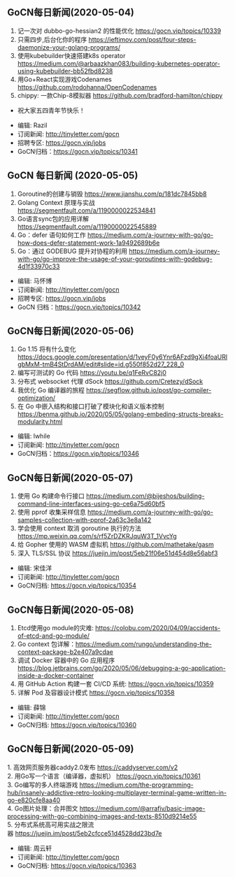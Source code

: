## GoCN每日新闻(2020-05-04)

1. 记一次对 dubbo-go-hessian2 的性能优化 https://gocn.vip/topics/10339
2. 只需四步,后台化你的程序 https://ieftimov.com/post/four-steps-daemonize-your-golang-programs/
3. 使用kubebuilder快速搭建k8s operator https://medium.com/@arbaazkhan083/building-kubernetes-operator-using-kubebuilder-bb52fbd8238
4. 用Go+React实现游戏Codenames https://github.com/rodohanna/OpenCodenames
5. chippy: 一款Chip-8模拟器 https://github.com/bradford-hamilton/chippy

* 祝大家五四青年节快乐！

- 编辑: Razil
- 订阅新闻: http://tinyletter.com/gocn
- 招聘专区: https://gocn.vip/jobs
- GoCN归档：https://gocn.vip/topics/10341 

## GoCN 每日新闻 (2020-05-05)

1. Goroutine的创建与销毁 https://www.jianshu.com/p/181dc7845bb8
2. Golang Context 原理与实战 https://segmentfault.com/a/1190000022534841
3. Go语言sync包的应用详解 https://segmentfault.com/a/1190000022545889
4. Go：defer 语句如何工作 https://medium.com/a-journey-with-go/go-how-does-defer-statement-work-1a9492689b6e
5. Go：通过 GODEBUG 提升对协程的利用 https://medium.com/a-journey-with-go/go-improve-the-usage-of-your-goroutines-with-godebug-4d1f33970c33

- 编辑: 马怀博
- 订阅新闻: http://tinyletter.com/gocn
- 招聘专区: https://gocn.vip/jobs
- GoCN 归档：https://gocn.vip/topics/10342

## GoCN每日新闻(2020-05-06)

1. Go 1.15 将有什么变化 https://docs.google.com/presentation/d/1veyF0y6Ynr6AFzd9gXi4foaURlgbMxM-tmB4StDrdAM/edit#slide=id.g550f852d27_228_0
2. 编写可测试的 Go 代码 https://youtu.be/q1FeRvC82j0
3. 分布式 websocket 代理 dSock https://github.com/Cretezy/dSock
4. 我优化 Go 编译器的旅程 https://segflow.github.io/post/go-compiler-optimization/ 
5. 在 Go 中嵌入结构和接口打破了模块化和语义版本控制 https://benma.github.io/2020/05/05/golang-embeding-structs-breaks-modularity.html

- 编辑: lwhile
- 订阅新闻: http://tinyletter.com/gocn
- GoCN归档：https://gocn.vip/topics/10346

## GoCN每日新闻(2020-05-07)

1. 使用 Go 构建命令行接口 https://medium.com/@bijeshos/building-command-line-interfaces-using-go-ce6a75d60bf5
2. 使用 pprof 收集采样信息 https://medium.com/a-journey-with-go/go-samples-collection-with-pprof-2a63c3e8a142
3. 学会使用 context 取消 goroutine 执行的方法 https://mp.weixin.qq.com/s/rf5ZrDZKRJquW3T_1VvcYg
4. 给 Gopher 使用的 WASM 虚拟机 https://github.com/mathetake/gasm
5. 深入 TLS/SSL 协议 https://juejin.im/post/5eb21f06e51d454d8e56abf3

- 编辑: 宋佳洋   
- 订阅新闻: http://tinyletter.com/gocn
- GoCN归档: https://gocn.vip/topics/10354

## GoCN每日新闻(2020-05-08)

1. Etcd使用go module的灾难: https://colobu.com/2020/04/09/accidents-of-etcd-and-go-module/ 
2. Go context 包详解：https://medium.com/rungo/understanding-the-context-package-b2e407a9cdae 
3. 调试 Docker 容器中的 Go 应用程序 https://blog.jetbrains.com/go/2020/05/06/debugging-a-go-application-inside-a-docker-container
4. 用 GitHub Action 构建一套 CI/CD 系统: https://gocn.vip/topics/10359 
5. 详解 Pod 及容器设计模式 https://gocn.vip/topics/10358

- 编辑: 薛锦 
- 订阅新闻: http://tinyletter.com/gocn
- GoCN归档: https://gocn.vip/topics/10360

## GoCN每日新闻(2020-05-09)

1. 高效网页服务器caddy2.0发布 https://caddyserver.com/v2  
2. 用Go写一个语言（编译器，虚拟机） https://gocn.vip/topics/10361  
3. Go编写的多人终端游戏 https://medium.com/the-programming-hub/insanely-addictive-retro-looking-multiplayer-terminal-game-written-in-go-e820cfe8aa40  
4. Go图片处理：合并图文 https://medium.com/@arrafiv/basic-image-processing-with-go-combining-images-and-texts-8510d9214e55  
5. 分布式系统高可用实战之限流器 https://juejin.im/post/5eb2cfcce51d4528dd23bd7e  

- 编辑: 周云轩 
- 订阅新闻: http://tinyletter.com/gocn
- GoCN归档: https://gocn.vip/topics/10363
